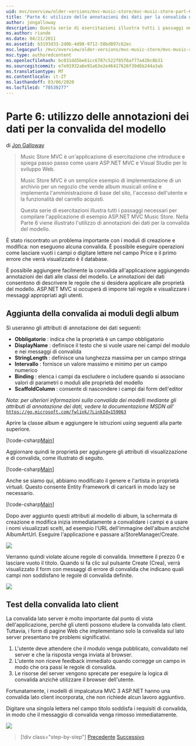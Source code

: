 ```yaml
---
uid: mvc/overview/older-versions/mvc-music-store/mvc-music-store-part-6
title: 'Parte 6: utilizzo delle annotazioni dei dati per la convalida del modello | Microsoft Docs'
author: jongalloway
description: Questa serie di esercitazioni illustra tutti i passaggi necessari per compilare l'applicazione di esempio ASP.NET MVC Music Store. La parte 6 illustra l'uso delle annotazioni dei dati per il modello V...
ms.author: riande
ms.date: 04/21/2011
ms.assetid: b3193d33-2d0b-4d98-9712-58bd897c62ec
msc.legacyurl: /mvc/overview/older-versions/mvc-music-store/mvc-music-store-part-6
msc.type: authoredcontent
ms.openlocfilehash: bc031dd5be61cc6707c522f85f6af77a420c8b31
ms.sourcegitcommit: e7e91932a6e91a63e2e46417626f39d6b244a3ab
ms.translationtype: MT
ms.contentlocale: it-IT
ms.lasthandoff: 03/06/2020
ms.locfileid: "78539277"
---
```

# <a name="part-6-using-data-annotations-for-model-validation"></a>Parte 6: utilizzo delle annotazioni dei dati per la convalida del modello

di [Jon Galloway](https://github.com/jongalloway)

> Music Store MVC è un'applicazione di esercitazione che introduce e spiega passo passo come usare ASP.NET MVC e Visual Studio per lo sviluppo Web.  
>   
> Music Store MVC è un semplice esempio di implementazione di un archivio per un negozio che vende album musicali online e implementa l'amministrazione di base del sito, l'accesso dell'utente e la funzionalità del carrello acquisti.  
>   
> Questa serie di esercitazioni illustra tutti i passaggi necessari per compilare l'applicazione di esempio ASP.NET MVC Music Store. Nella Parte 6 viene illustrato l'utilizzo di annotazioni dei dati per la convalida del modello.

È stato riscontrato un problema importante con i moduli di creazione e modifica: non eseguono alcuna convalida. È possibile eseguire operazioni come lasciare vuoti i campi o digitare lettere nel campo Price e il primo errore che verrà visualizzato è il database.

È possibile aggiungere facilmente la convalida all'applicazione aggiungendo annotazioni dei dati alle classi del modello. Le annotazioni dei dati consentono di descrivere le regole che si desidera applicare alle proprietà del modello. ASP.NET MVC si occuperà di imporre tali regole e visualizzare i messaggi appropriati agli utenti.

## <a name="adding-validation-to-our-album-forms"></a>Aggiunta della convalida ai moduli degli album

Si useranno gli attributi di annotazione dei dati seguenti:

- **Obbligatorio** : indica che la proprietà è un campo obbligatorio
- **DisplayName** : definisce il testo che si vuole usare nei campi del modulo e nei messaggi di convalida
- **StringLength** : definisce una lunghezza massima per un campo stringa
- **Intervallo** : fornisce un valore massimo e minimo per un campo numerico
- **Binding** : elenca i campi da escludere o includere quando si associano valori di parametri o moduli alle proprietà del modello
- **ScaffoldColumn** : consente di nascondere i campi dai form dell'editor

*Nota: per ulteriori informazioni sulla convalida dei modelli mediante gli attributi di annotazione dei dati, vedere la documentazione MSDN all'* [`https://go.microsoft.com/fwlink/?LinkId=159063`](https://go.microsoft.com/fwlink/?LinkId=159063)

Aprire la classe album e aggiungere le istruzioni *using* seguenti alla parte superiore.

[!code-csharp[Main](mvc-music-store-part-6/samples/sample1.cs)]

Aggiornare quindi le proprietà per aggiungere gli attributi di visualizzazione e di convalida, come illustrato di seguito.

[!code-csharp[Main](mvc-music-store-part-6/samples/sample2.cs)]

Anche se siamo qui, abbiamo modificato il genere e l'artista in proprietà virtuali. Questo consente Entity Framework di caricarli in modo lazy se necessario.

[!code-csharp[Main](mvc-music-store-part-6/samples/sample3.cs)]

Dopo aver aggiunto questi attributi al modello di album, la schermata di creazione e modifica inizia immediatamente a convalidare i campi e a usare i nomi visualizzati scelti, ad esempio l'URL dell'immagine dell'album anziché AlbumArtUrl. Eseguire l'applicazione e passare a/StoreManager/Create.

![](mvc-music-store-part-6/_static/image1.png)

Verranno quindi violate alcune regole di convalida. Immettere il prezzo 0 e lasciare vuoto il titolo. Quando si fa clic sul pulsante Create (Crea), verrà visualizzato il form con messaggi di errore di convalida che indicano quali campi non soddisfano le regole di convalida definite.

![](mvc-music-store-part-6/_static/image2.png)

## <a name="testing-the-client-side-validation"></a>Test della convalida lato client

La convalida lato server è molto importante dal punto di vista dell'applicazione, perché gli utenti possono eludere la convalida lato client. Tuttavia, i form di pagine Web che implementano solo la convalida sul lato server presentano tre problemi significativi.

1. L'utente deve attendere che il modulo venga pubblicato, convalidato nel server e che la risposta venga inviata al browser.
2. L'utente non riceve feedback immediato quando corregge un campo in modo che ora passi le regole di convalida.
3. Le risorse del server vengono sprecate per eseguire la logica di convalida anziché utilizzare il browser dell'utente.

Fortunatamente, i modelli di impalcatura MVC 3 ASP.NET hanno una convalida lato client incorporata, che non richiede alcun lavoro aggiuntivo.

Digitare una singola lettera nel campo titolo soddisfa i requisiti di convalida, in modo che il messaggio di convalida venga rimosso immediatamente.

![](mvc-music-store-part-6/_static/image3.png)

> [!div class="step-by-step"]
> [Precedente](mvc-music-store-part-5.md)
> [Successivo](mvc-music-store-part-7.md)
